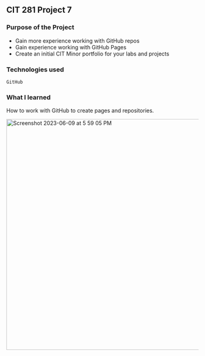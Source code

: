 ## CIT 281 Project 7

### Purpose of the Project
- Gain more experience working with GitHub repos
- Gain experience working with GitHub Pages
- Create an initial CIT Minor portfolio for your labs and projects


### Technologies used
`GitHub`


### What I learned
How to work with GitHub to create pages and repositories.

<img width="606" alt="Screenshot 2023-06-09 at 5 59 05 PM" src="https://github.com/asoberoi/cit281-p7/assets/134101380/5d945b0e-4020-4c80-93c9-356c4c08136c">
